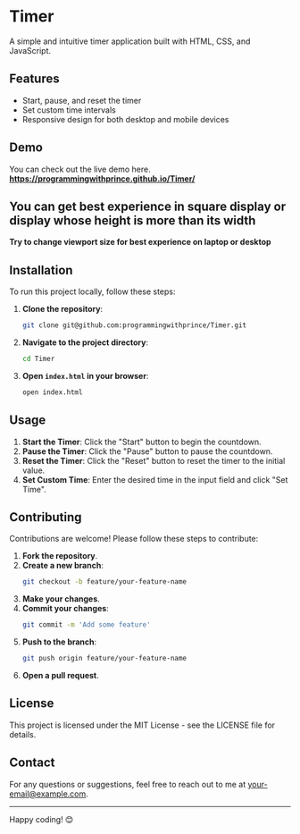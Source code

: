 # Timer

A simple and intuitive timer application built with HTML, CSS, and JavaScript.

## Features

- Start, pause, and reset the timer
- Set custom time intervals
- Responsive design for both desktop and mobile devices

## Demo

You can check out the live demo here.
**https://programmingwithprince.github.io/Timer/**

## You can get best experience in square display or display whose height is more than its width
**Try to change viewport size for best experience on laptop or desktop**


## Installation

To run this project locally, follow these steps:

1. **Clone the repository**:
    ```bash
    git clone git@github.com:programmingwithprince/Timer.git
    ```

2. **Navigate to the project directory**:
    ```bash
    cd Timer
    ```

3. **Open `index.html` in your browser**:
    ```bash
    open index.html
    ```

## Usage

1. **Start the Timer**: Click the "Start" button to begin the countdown.
2. **Pause the Timer**: Click the "Pause" button to pause the countdown.
3. **Reset the Timer**: Click the "Reset" button to reset the timer to the initial value.
4. **Set Custom Time**: Enter the desired time in the input field and click "Set Time".

## Contributing

Contributions are welcome! Please follow these steps to contribute:

1. **Fork the repository**.
2. **Create a new branch**:
    ```bash
    git checkout -b feature/your-feature-name
    ```
3. **Make your changes**.
4. **Commit your changes**:
    ```bash
    git commit -m 'Add some feature'
    ```
5. **Push to the branch**:
    ```bash
    git push origin feature/your-feature-name
    ```
6. **Open a pull request**.

## License

This project is licensed under the MIT License - see the LICENSE file for details.

## Contact

For any questions or suggestions, feel free to reach out to me at your-email@example.com.

---

Happy coding! 😊
